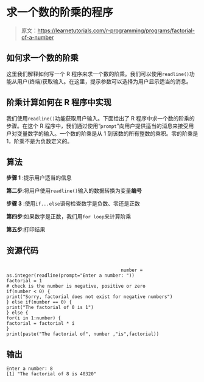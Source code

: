 # 求一个数的阶乘的程序

> 原文：<https://learnetutorials.com/r-programming/programs/factorial-of-a-number>

## 如何求一个数的阶乘

这里我们解释如何写一个 R 程序来求一个数的阶乘。我们可以使用`readline()`功能从用户(终端)获取输入。在这里，提示参数可以选择为用户显示适当的消息。

## 阶乘计算如何在 R 程序中实现

我们使用`readline()`功能获取用户输入。下面给出了 R 程序中求一个数的阶乘的步骤。在这个 R 程序中，我们通过使用“`prompt`”向用户提供适当的消息来接受用户对变量数字的输入。一个数的阶乘是从 1 到该数的所有整数的乘积。零的阶乘是 1，阶乘不是为负数定义的。

## 算法

**步骤 1** :提示用户适当的信息

**第二步**:将用户使用`readline()`输入的数据转换为变量**编号**

**步骤 3** :使用`if...else`语句检查数字是负数、零还是正数

**第四步**:如果数字是正数，我们用`for loop`来计算阶乘

**第五步**:打印结果

## 资源代码

```

                                          number = as.integer(readline(prompt="Enter a number: "))
factorial = 1
# check is the number is negative, positive or zero
if(number < 0) {
print("Sorry, factorial does not exist for negative numbers")
} else if(number == 0) {
print("The factorial of 0 is 1")
} else {
for(i in 1:number) {
factorial = factorial * i
}
print(paste("The factorial of", number ,"is",factorial)) 

```

## 输出

```
Enter a number: 8
[1] "The factorial of 8 is 40320"
```